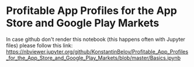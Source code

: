 # Profitable App Profiles for the App Store and Google Play Markets

In case github don't render this notebook (this happens often with Jupyter files) please follow this link:
https://nbviewer.jupyter.org/github/KonstantinBelov/Profitable_App_Profiles_for_the_App_Store_and_Google_Play_Markets/blob/master/Basics.ipynb
